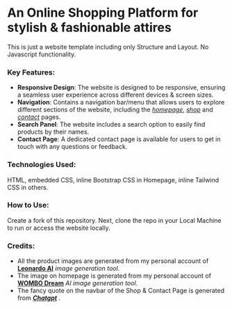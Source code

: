 # An Online Shopping Platform for stylish & fashionable attires
This is just a website template including only Structure and Layout. No Javascript functionality.
### Key Features:
  - **Responsive Design**: The website is designed to be responsive, ensuring a seamless user experience across different devices & screen sizes.
  - **Navigation**: Contains a navigation bar/menu that allows users to explore different sections of the website, including the [_homepage_](Project1/homepage.html), [*shop*](Project1/newebsite.html) and [*contact*](Project1/contactPage.html) pages.
  - **Search Panel**: The website includes a search option to easily find products by their names.
  - **Contact Page**: A dedicated contact page is available for users to get in touch with any questions or feedback.
### Technologies Used:
  HTML, embedded CSS, inline Bootstrap CSS in Homepage, inline Tailwind CSS in others.
### How to Use:
  Create a fork of this repository. Next, clone the repo in your Local Machine to run or access the website locally.
### Credits:
  - All the product images are generated from my personal account of **[Leonardo AI](https://app.leonardo.ai/)** *image generation tool*.
  - The image on homepage is generated from my personal account of [**WOMBO Dream**](https://dream.ai/create) *AI image generation tool*.
  - The fancy quote on the navbar of the Shop & Contact Page is generated from _[**Chatgpt**](https://chat.openai.com/)_ .
